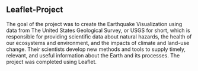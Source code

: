 ## Leaflet-Project
The goal of the project was to create the Earthquake Visualization using data from The United States Geological Survey, or USGS for short, which is responsible for providing scientific data about natural hazards, the health of our ecosystems and environment, and the impacts of climate and land-use change. 
Their scientists develop new methods and tools to supply timely, relevant, and useful information about the Earth and its processes. The project was completed using Leaflet. 
